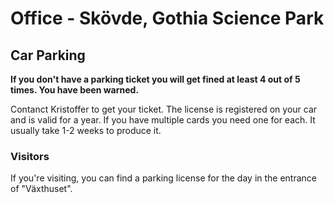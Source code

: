 # Office - Skövde, Gothia Science Park

## Car Parking

**If you don't have a parking ticket you will get fined at least 4 out of 5 times. You have been warned.**

Contanct Kristoffer to get your ticket. The license is registered on your car and is valid for a year. If you have multiple cards you need one for each. It usually take 1-2 weeks to produce it.

### Visitors

If you're visiting, you can find a parking license for the day in the entrance of "Växthuset".